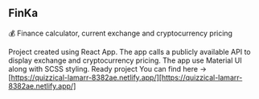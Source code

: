 ## FinKa

💰 Finance calculator, current exchange and cryptocurrency pricing

Project created using React App. The app calls a publicly available API to display exchange and cryptocurrency pricing.
The app use Material UI along with SCSS styling. Ready project You can find here
-> [https://quizzical-lamarr-8382ae.netlify.app/][https://quizzical-lamarr-8382ae.netlify.app/]

[https://quizzical-lamarr-8382ae.netlify.app/]: https://quizzical-lamarr-8382ae.netlify.app/